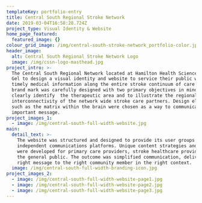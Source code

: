 ```yaml
---
templateKey: portfolio-entry
title: Central South Regional Stroke Network
date: 2019-03-04T16:58:28.724Z
project_type: Visual Identity & Website
home_page_featured:
  featured_image: {}
colour_grid_image: /img/central-south-stroke-network_portfolio-color.jpg
header_image:
  alt: Central South Regional Stroke Network Logo
  image: /img/cssn-logo-masthead.jpg
project_intro: >-
  The Central South Regional Network located at Hamilton Health Sciences hired
  Gel to design a visual identity and website to service their public with
  timely medical information along the entire stroke continuum of care. The
  brand mark was carefully designed with two primary objectives in mind; to
  clearly identify  the therapeutic area and to illustrate the regional
  interconnectivity of the network wide stroke care partners. Design elements
  such as the matrix within the brain were chosen as a way to communicate this
  important message.
project_images_1:
  - image: /img/central-south-full-width-website.jpg
main:
  detail_text: >-
    The website was structured and designed to provide its user groups with
    independent communications platforms. Unique content strategies and personas
    were developed for primary care providers, stroke healthcare providers and
    the general public. The outcome was simplified communication, delivering the
    right message to the right community member in the right context.
  image: /img/central-south-full-width-branding-icon.jpg
project_images_2:
  - image: /img/central-south-full-width-website-page1.jpg
  - image: /img/central-south-full-width-website-page2.jpg
  - image: /img/central-south-full-width-website-page3.jpg
---
```


